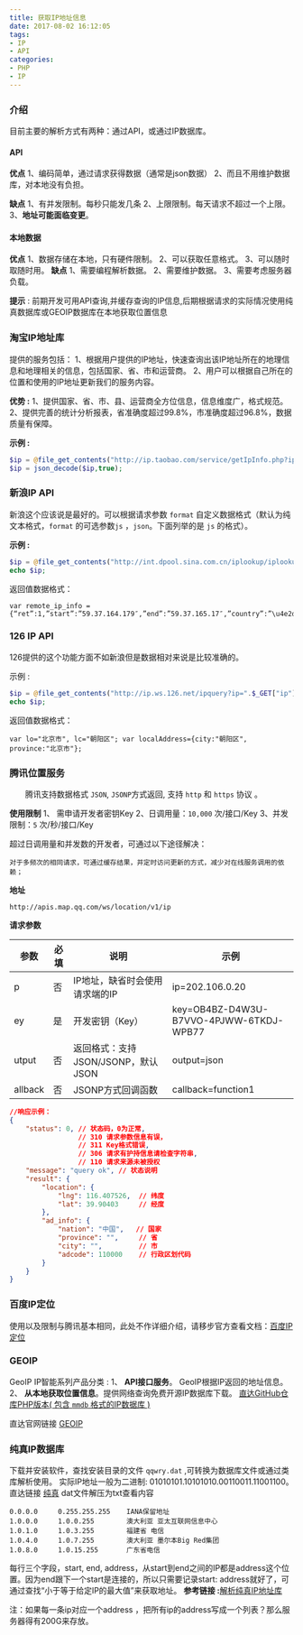 ```yaml
---
title: 获取IP地址信息
date: 2017-08-02 16:12:05
tags:
- IP
- API
categories:
- PHP
- IP
---
```

### 介绍
目前主要的解析方式有两种：通过API，或通过IP数据库。
#### API
**优点**
1、编码简单，通过请求获得数据（通常是json数据）
2、而且不用维护数据库，对本地没有负担。

<!-- more -->
**缺点**
1、有并发限制。每秒只能发几条
2、上限限制。每天请求不超过一个上限。
3、**地址可能面临变更**。

#### 本地数据
**优点**
1、数据存储在本地，只有硬件限制。
2、可以获取任意格式。
3、可以随时取随时用。
**缺点**
1、需要编程解析数据。
2、需要维护数据。
3、需要考虑服务器负载。

**提示** : 前期开发可用API查询,并缓存查询的IP信息,后期根据请求的实际情况使用纯真数据库或GEOIP数据库在本地获取位置信息

### 淘宝IP地址库

提供的服务包括：
1、根据用户提供的IP地址，快速查询出该IP地址所在的地理信息和地理相关的信息，包括国家、省、市和运营商。
2、用户可以根据自己所在的位置和使用的IP地址更新我们的服务内容。


**优势 :**
1、提供国家、省、市、县、运营商全方位信息，信息维度广，格式规范。
2、提供完善的统计分析报表，省准确度超过99.8%，市准确度超过96.8%，数据质量有保障。

**示例 :**

```php
$ip = @file_get_contents("http://ip.taobao.com/service/getIpInfo.php?ip=".$_GET["ip"]);
$ip = json_decode($ip,true);
```

### 新浪IP API

新浪这个应该说是最好的。可以根据请求参数 `format` 自定义数据格式（默认为纯文本格式，`format` 的可选参数`js` ，`json`。下面列举的是 `js` 的格式）。

**示例 :**

```php
$ip = @file_get_contents("http://int.dpool.sina.com.cn/iplookup/iplookup.php?format=js&ip=".$_GET["ip"]);
echo $ip;
```

返回值数据格式：

```plaintext
var remote_ip_info = {“ret”:1,”start”:”59.37.164.179″,”end”:”59.37.165.17″,”country”:”\u4e2d\u56fd”,”province”:”\u5e7f\u4e1c”,”city”:”\u6c5f\u95e8″,”district”:””,”isp”:”\u7535\u4fe1″,”type”:””,”desc”:””};
```

### 126 IP API

126提供的这个功能方面不如新浪但是数据相对来说是比较准确的。

示例 :

```php
$ip = @file_get_contents("http://ip.ws.126.net/ipquery?ip=".$_GET["ip"]);
echo $ip;
```

返回值数据格式：

```plaintext
var lo="北京市", lc="朝阳区"; var localAddress={city:"朝阳区", province:"北京市"};
```

### 腾讯位置服务
　　腾讯支持数据格式 `JSON`, `JSONP`方式返回, 支持 `http` 和 `https` 协议  。

**使用限制**
1、 需申请开发者密钥Key
2、日调用量：`10,000` 次/接口/Key
3、并发限制：`5` 次/秒/接口/Key

超过日调用量和并发数的开发者，可通过以下途径解决：

    对于多频次的相同请求，可通过缓存结果，并定时访问更新的方式，减少对在线服务调用的依赖；
**地址**

```plaintext
http://apis.map.qq.com/ws/location/v1/ip 
```

**请求参数**

| 参数    | 必填  | 说明                               | 示例                                    |
| ------- | ----- | ---------------------------------- | --------------------------------------- |
| p       | 否    | IP地址，缺省时会使用请求端的IP     | ip=202.106.0.20                         |
| ey      | 是    | 开发密钥（Key）                    | key=OB4BZ-D4W3U-B7VVO-4PJWW-6TKDJ-WPB77 |
| utput   | 否    | 返回格式：支持JSON/JSONP，默认JSON | output=json                             |
| allback | 否    | JSONP方式回调函数                  | callback=function1                      |

```json
//响应示例：
{
    "status": 0, // 状态码，0为正常,
                 // 310 请求参数信息有误，
                 // 311 Key格式错误,
                 // 306 请求有护持信息请检查字符串,
                 // 110 请求来源未被授权
    "message": "query ok", // 状态说明
    "result": {
        "location": {
            "lng": 116.407526,  // 纬度
            "lat": 39.90403     // 经度
        },
        "ad_info": {
            "nation": "中国",   // 国家
            "province": "",     // 省
            "city": "",         // 市
            "adcode": 110000    // 行政区划代码
        }
    }
}
```

### 百度IP定位

使用以及限制与腾讯基本相同，此处不作详细介绍，请移步官方查看文档：[百度IP定位](http://lbsyun.baidu.com/index.php?title=webapi/ip-api)

### GEOIP

GeoIP IP智能系列产品分类 :
1、 **API接口服务**。 GeoIP根据IP返回的地址信息。
2、 **从本地获取位置信息**。提供网络查询免费开源IP数据库下载。
[直达GitHub仓库PHP版本( 包含 `mmdb` 格式的IP数据库 )](https://github.com/maxmind/GeoIP2-php)

   直达官网链接 [GEOIP](https://dev.maxmind.com/zh-hans/geoip/)

### 纯真IP数据库
下载并安装软件，查找安装目录的文件 `qqwry.dat` ,可转换为数据库文件或通过类库解析使用。
实际IP地址一般为二进制: 01010101.10101010.00110011.11001100。
直达链接 [纯真](https://link.zhihu.com/?target=http%3A//www.cz88.net/)
dat文件解压为txt查看内容
```
0.0.0.0     0.255.255.255    IANA保留地址
1.0.0.0     1.0.0.255        澳大利亚 亚太互联网信息中心
1.0.1.0     1.0.3.255        福建省 电信
1.0.4.0     1.0.7.255        澳大利亚 墨尔本Big Red集团
1.0.8.0     1.0.15.255       广东省电信

```
每行三个字段，start, end, address，从start到end之间的IP都是address这个位置。因为end跟下一个start是连接的，所以只需要记录start: address就好了，可通过查找“小于等于给定IP的最大值”来获取地址。
**参考链接 :**[解析纯真IP地址库](http://www.cnblogs.com/anpengapple/p/5384985.html)

注：如果每一条ip对应一个address ，把所有ip的address写成一个列表？那么服务器得有200G来存放。
